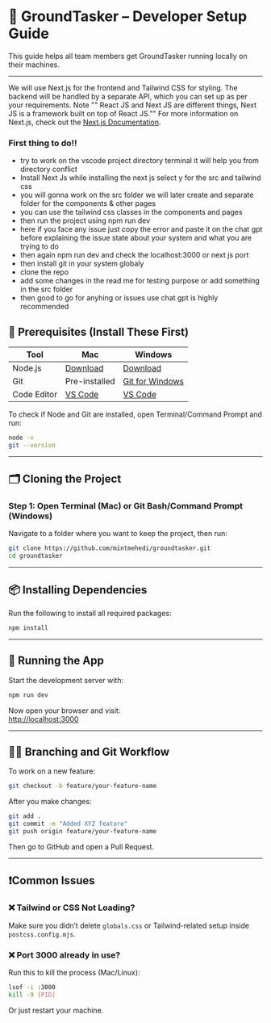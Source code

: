 # 🚀 GroundTasker – Developer Setup Guide

This guide helps all team members get GroundTasker running locally on their machines.

---
We will use Next.js for the frontend and Tailwind CSS for styling. The backend will be handled by a separate API, which you can set up as per your requirements.
Note "" React JS and Next JS are different things, Next JS is a framework built on top of React JS.""
For more information on Next.js, check out the [Next.js Documentation](https://nextjs.org/docs/getting-started).

### First thing to do!!

- try to work on the vscode project directory terminal it will help you from directory conflict 
- Install Next Js while installing the next js select y for the src and tailwind css
- you will gonna work on the src folder we will later create and separate folder for the components & other pages
- you can use the tailwind css classes in the components and pages
- then run the project using npm run dev
- here if you face any issue just copy the error and paste it on the chat gpt before explaining the issue state about your system and what you are trying to do
- then again npm run dev and check the localhost:3000 or next js port 
- then install git in your system globaly
- clone the repo 
- add some changes in the read me for testing purpose or add something in the src folder
- then good to go for anyhing or issues use chat gpt is highly recommended 

## 🧰 Prerequisites (Install These First)

| Tool           | Mac                                | Windows                             |
|----------------|-------------------------------------|--------------------------------------|
| Node.js        | [Download](https://nodejs.org/)    | [Download](https://nodejs.org/)     |
| Git            | Pre-installed                      | [Git for Windows](https://git-scm.com/download/win) |
| Code Editor    | [VS Code](https://code.visualstudio.com/) | [VS Code](https://code.visualstudio.com/) |

To check if Node and Git are installed, open Terminal/Command Prompt and run:
```bash
node -v
git --version
```

---

## 🗂️ Cloning the Project

### Step 1: Open Terminal (Mac) or Git Bash/Command Prompt (Windows)

Navigate to a folder where you want to keep the project, then run:

```bash
git clone https://github.com/mintmehedi/groundtasker.git
cd groundtasker
```

---

## 📦 Installing Dependencies

Run the following to install all required packages:

```bash
npm install
```

---

## 🧪 Running the App

Start the development server with:

```bash
npm run dev
```

Now open your browser and visit:  
[http://localhost:3000](http://localhost:3000)

---

## 🧑‍💻 Branching and Git Workflow

To work on a new feature:

```bash
git checkout -b feature/your-feature-name
```

After you make changes:

```bash
git add .
git commit -m "Added XYZ feature"
git push origin feature/your-feature-name
```

Then go to GitHub and open a Pull Request.

---

## ❗Common Issues

### ❌ Tailwind or CSS Not Loading?

Make sure you didn’t delete `globals.css` or Tailwind-related setup inside `postcss.config.mjs`.

### ❌ Port 3000 already in use?

Run this to kill the process (Mac/Linux):
```bash
lsof -i :3000
kill -9 [PID]
```

Or just restart your machine.
